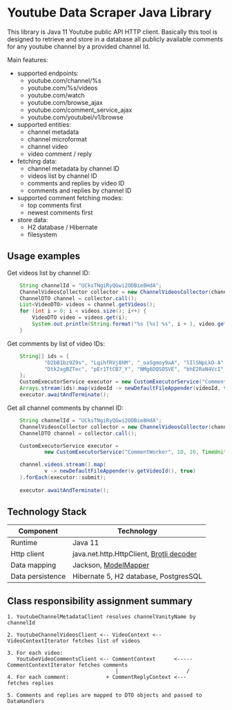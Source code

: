 # Youtube Data Scraper Java Library

This library is Java 11 Youtube public API HTTP client. Basically this tool is designed to retrieve
and store in a database all publicly available comments for any youtube channel by a provided channel Id.

Main features:
- supported endpoints:
    - youtube.com/channel/%s
    - youtube.com/%s/videos
    - youtube.com/watch
    - youtube.com/browse_ajax      
    - youtube.com/comment_service_ajax
    - youtube.com/youtubei/v1/browse
- supported entities:
    - channel metadata 
    - channel microformat
    - channel video
    - video comment / reply
- fetching data:
    - channel metadata by channel ID
    - videos list by channel ID
    - comments and replies by video ID
    - comments and replies by channel ID
- supported comment fetching modes:
    - top comments first
    - newest comments first
- store data:
    - H2 database / Hibernate
    - filesystem

## Usage examples

Get videos list by channel ID:
``` JAVA
    String channelId = "UCksTNgiRyQGwi2ODBie8HdA";
    ChannelVideosCollector collector = new ChannelVideosCollector(channelId);
    ChannelDTO channel = collector.call();
    List<VideoDTO> videos = channel.getVideos();
    for (int i = 0; i < videos.size(); i++) {
        VideoDTO video = videos.get(i);
        System.out.println(String.format("%s [%s] %s", i + 1, video.getVideoId(), video.getTitle()));
    }
```

Get comments by list of video IDs:
``` JAVA
    String[] ids = {
            "D2bB1bz9Z9s", "LqihfRVj8hM", "_oaSgmoy9aA", "lIlSNpLkO-A", "XQ_cQ9I7_YA",
            "Dtk2xgBZTec", "pEr1TtCB7_Y", "NMg6DQSO5VE", "bhE2RaN4VcI", "pJJE7R8xteQ"
    };
    CustomExecutorService executor = new CustomExecutorService("CommentWorker", 10, 5, TimeUnit.MINUTES);
    Arrays.stream(ids).map(videoId -> newDefaultFileAppender(videoId, true)).forEach(executor::submit);
    executor.awaitAndTerminate();
```

Get all channel comments by channel ID:
``` JAVA
    String channelId = "UCksTNgiRyQGwi2ODBie8HdA";
    ChannelVideosCollector collector = new ChannelVideosCollector(channelId);
    ChannelDTO channel = collector.call();

    CustomExecutorService executor =
            new CustomExecutorService("CommentWorker", 10, 10, TimeUnit.MINUTES);

    channel.videos.stream().map(
            v -> newDefaultFileAppender(v.getVideoId(), true)
    ).forEach(executor::submit);
        
    executor.awaitAndTerminate();
```

## Technology Stack

Component          | Technology
---                | ---
Runtime            | Java 11
Http client        | java.net.http.HttpClient, [Brotli decoder](https://github.com/google/brotli)
Data mapping       | Jackson, [ModelMapper](https://github.com/modelmapper/modelmapper)
Data persistence   | Hibernate 5, H2 database, PostgresSQL

## Class responsibility assignment summary

```
1. YoutubeChannelMetadataClient resolves channelVanityName by channelId

2. YoutubeChannelVideosClient <-- VideoContext <-- VideoContextIterator fetches list of videos

3. For each video:
   YoutubeVideoCommentsClient <-- CommentContext      <----- CommentContextIterator fetches comments
                                   |                      /
4. For each comment:            + CommentReplyContext <---                          fetches replies

5. Comments and replies are mapped to DTO objects and passed to DataHandlers
```
